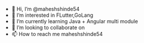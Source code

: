 - 👋 Hi, I’m @maheshshinde54
- 👀 I’m interested in FLutter,GoLang
- 🌱 I’m currently learning Java + Angular multi module 
- 💞️ I’m looking to collaborate on 
- 📫 How to reach me maheshshinde54

